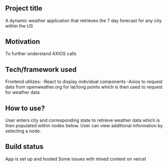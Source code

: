 # 
<h2>Project title</h2>
A dynamic weather application that retrieves the 7 day forecast for any city within the US

<h2>Motivation</h2>
To further understand AXIOS calls


<h2>Tech/framework used</h2>
Frontend utilizes:
-React to display individual components
-Axios to request data from openweather.org for lat/long points which is then used to request for weather data

<h2>How to use?</h2>
User enters city and corresponding state to retrieve weather data which is then populated within nodes below.
User can view additional information by selecting a node.
  
<h2>Build status</h2>
App is set up and hosted
Some issues with mixed content on vercel
